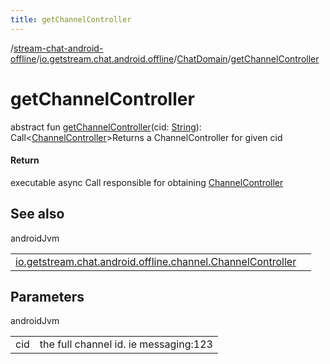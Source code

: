 ```yaml
---
title: getChannelController
---
```

/[stream-chat-android-offline](../../index.md)/[io.getstream.chat.android.offline](../index.md)/[ChatDomain](index.md)/[getChannelController](getChannelController.md)  
  
  
  
# getChannelController  
abstract fun [getChannelController](getChannelController.md)(cid: [String](https://kotlinlang.org/api/latest/jvm/stdlib/kotlin/-string/index.html)): Call&lt;[ChannelController](../../io.getstream.chat.android.offline.channel/ChannelController/index.md)&gt;Returns a ChannelController for given cid  
  
#### Return  
executable async Call responsible for obtaining [ChannelController](../../io.getstream.chat.android.offline.channel/ChannelController/index.md)  
  
## See also  
  
androidJvm  
  
| | |
|---|---|
| <a name="io.getstream.chat.android.offline/ChatDomain/getChannelController/#kotlin.String/PointingToDeclaration/"></a>[io.getstream.chat.android.offline.channel.ChannelController](../../io.getstream.chat.android.offline.channel/ChannelController/index.md)| <a name="io.getstream.chat.android.offline/ChatDomain/getChannelController/#kotlin.String/PointingToDeclaration/"></a>|
  
  
  
## Parameters  
  
androidJvm  
  
| | |
|---|---|
| <a name="io.getstream.chat.android.offline/ChatDomain/getChannelController/#kotlin.String/PointingToDeclaration/"></a>cid| <a name="io.getstream.chat.android.offline/ChatDomain/getChannelController/#kotlin.String/PointingToDeclaration/"></a>the full channel id. ie messaging:123|
  

